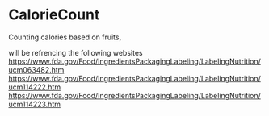 # CalorieCount
Counting calories based on fruits,

will be refrencing the following websites
https://www.fda.gov/Food/IngredientsPackagingLabeling/LabelingNutrition/ucm063482.htm
https://www.fda.gov/Food/IngredientsPackagingLabeling/LabelingNutrition/ucm114222.htm
https://www.fda.gov/Food/IngredientsPackagingLabeling/LabelingNutrition/ucm114223.htm
